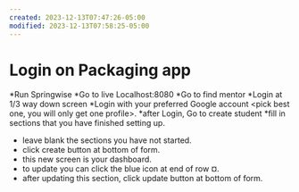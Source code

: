 ```yaml
---
created: 2023-12-13T07:47:26-05:00
modified: 2023-12-13T07:58:25-05:00
---
```


# Login on Packaging app

*Run Springwise
*Go to live Localhost:8080
*Go to find mentor
*Login at 1/3 way down screen
*Login with your preferred Google account <pick best one, you will only get one profile>.
*after Login, Go to create student 
*fill in sections that you have finished setting up.
* leave blank the sections you have not started.
* click create button at bottom of form.
* this new screen is your dashboard. 
* to update you can click the blue icon at end of row ¤.
* after updating this section, click update button at bottom of form.
